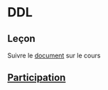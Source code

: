 # DDL

## Leçon

Suivre le [document](Lesson.md) sur le cours

## [Participation](.scripts/Participation.md)


